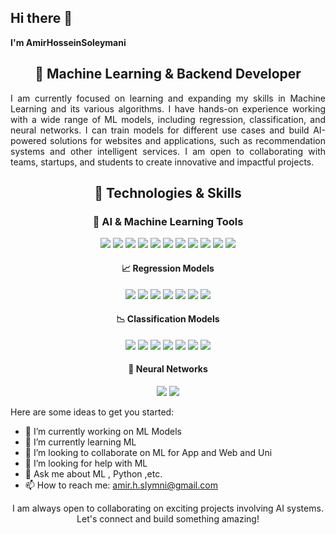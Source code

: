 ## Hi there 👋


**I'm AmirHosseinSoleymani** 
<h2 align="center">🚀 Machine Learning & Backend Developer</h2>

<p align="justify">
I am currently focused on learning and expanding my skills in Machine Learning and its various algorithms. I have hands-on experience working with a wide range of ML models, including regression, classification, and neural networks. I can train models for different use cases and build AI-powered solutions for websites and applications, such as recommendation systems and other intelligent services. I am open to collaborating with teams, startups, and students to create innovative and impactful projects.
</p>


<h2 align="center">🚀 Technologies & Skills</h2>

<h3 align="center">🧠 AI & Machine Learning Tools</h3>
<p align="center">
  <img src="https://img.shields.io/badge/Python-3776AB?style=for-the-badge&logo=python&logoColor=white" />
  <img src="https://img.shields.io/badge/Jupyter-F37626?style=for-the-badge&logo=jupyter&logoColor=white" />
  <img src="https://img.shields.io/badge/Streamlit-FF4B4B?style=for-the-badge&logo=streamlit&logoColor=white" />
  <img src="https://img.shields.io/badge/TensorFlow-FF6F00?style=for-the-badge&logo=tensorflow&logoColor=white" />
<!--   <img src="https://img.shields.io/badge/PyTorch-EE4C2C?style=for-the-badge&logo=pytorch&logoColor=white" /> -->
  <img src="https://img.shields.io/badge/HuggingFace-FF5C8D?style=for-the-badge&logo=huggingface&logoColor=white" />
  <img src="https://img.shields.io/badge/TQMZ-5C6BC0?style=for-the-badge&logo=tqmz&logoColor=white" />
  <img src="https://img.shields.io/badge/PyCaret-00B5E2?style=for-the-badge&logo=pycaret&logoColor=white" />
  <img src="https://img.shields.io/badge/Keras-D00000?style=for-the-badge&logo=keras&logoColor=white" />
  <img src="https://img.shields.io/badge/Scikitlearn-F7931E?style=for-the-badge&logo=scikitlearn&logoColor=white" />
<!--   <img src="https://img.shields.io/badge/LightGBM-1C5C24?style=for-the-badge&logo=lightgbm&logoColor=white" /> -->
<!--   <img src="https://img.shields.io/badge/OpenCV-5C3EE8?style=for-the-badge&logo=opencv&logoColor=white" /> -->
<!--   <img src="https://img.shields.io/badge/spaCy-1F6F71?style=for-the-badge&logo=spacy&logoColor=white" /> -->
<!--   <img src="https://img.shields.io/badge/NVIDIA%20CUDA-76B900?style=for-the-badge&logo=nvidia&logoColor=white" /> -->
<!--   <img src="https://img.shields.io/badge/MLflow-2076D4?style=for-the-badge&logo=mlflow&logoColor=white" /> -->
  <img src="https://img.shields.io/badge/Google%20Colab-F9AB00?style=for-the-badge&logo=googlecolab&logoColor=white" />
  <img src="https://img.shields.io/badge/AutoML-FF6F00?style=for-the-badge&logo=automl&logoColor=white" />
</p>

<h4 align="center">📈 Regression Models</h4>
<p align="center">
  <img src="https://img.shields.io/badge/Linear%20Regression-0000FF?style=for-the-badge&logo=python&logoColor=white" />
  <img src="https://img.shields.io/badge/Logistic%20Regression-00FF00?style=for-the-badge&logo=python&logoColor=white" />
<!--   <img src="https://img.shields.io/badge/Support%20Vector%20Regression-008080?style=for-the-badge&logo=python&logoColor=white" /> -->
  <img src="https://img.shields.io/badge/Decision%20Tree%20Regression-FF6347?style=for-the-badge&logo=python&logoColor=white" />
  <img src="https://img.shields.io/badge/Ridge%20Regression-FF0000?style=for-the-badge&logo=python&logoColor=white" />
  <img src="https://img.shields.io/badge/Lasso%20Regression-DAA520?style=for-the-badge&logo=python&logoColor=white" />
  <img src="https://img.shields.io/badge/XGBoost-3CB371?style=for-the-badge&logo=xgboost&logoColor=white" />
  <img src="https://img.shields.io/badge/CatBoost-00B8D9?style=for-the-badge&logo=catboost&logoColor=white" />
</p>

<h4 align="center">📉 Classification Models</h4>
<p align="center">
  <img src="https://img.shields.io/badge/Logistic%20Regression-00FF00?style=for-the-badge&logo=python&logoColor=white" />
  <img src="https://img.shields.io/badge/Decision%20Tree%20Classifier-FF6347?style=for-the-badge&logo=python&logoColor=white" />
  <img src="https://img.shields.io/badge/K%20Nearest%20Neighbors-0000FF?style=for-the-badge&logo=python&logoColor=white" />
  <img src="https://img.shields.io/badge/Random%20Forest%20Classifier-228B22?style=for-the-badge&logo=python&logoColor=white" />
<!--   <img src="https://img.shields.io/badge/SVM%20Classifier-6A5ACD?style=for-the-badge&logo=python&logoColor=white" /> -->
<!--   <img src="https://img.shields.io/badge/Naive%20Bayes-FFD700?style=for-the-badge&logo=python&logoColor=white" /> -->
  <img src="https://img.shields.io/badge/KMeans%20Classifier-F0E68C?style=for-the-badge&logo=python&logoColor=white" />
  <img src="https://img.shields.io/badge/XGBoost-3CB371?style=for-the-badge&logo=xgboost&logoColor=white" />
  <img src="https://img.shields.io/badge/CatBoost-00B8D9?style=for-the-badge&logo=catboost&logoColor=white" />
</p>

<h4 align="center">🔗 Neural Networks</h4>
<p align="center">
<!--   <img src="https://img.shields.io/badge/Neural%20Networks-663399?style=for-the-badge&logo=pytorch&logoColor=white" /> -->
  <img src="https://img.shields.io/badge/Neural%20Networks-FF6F00?style=for-the-badge&logo=tensorflow&logoColor=white" />
<!--   <img src="https://img.shields.io/badge/Deep%20Learning-4B0082?style=for-the-badge&logo=keras&logoColor=white" /> -->
  <img src="https://img.shields.io/badge/Convolutional%20Neural%20Networks-EE4C2C?style=for-the-badge&logo=pytorch&logoColor=white" />
</p>


<!-- <h3 align="center">🖥️ Web & Backend Development</h3>
<p align="center">
  <img src="https://cdn.jsdelivr.net/gh/devicons/devicon/icons/django/django-plain.svg" width="40" height="40"/>
  <img src="https://cdn.jsdelivr.net/gh/devicons/devicon/icons/mysql/mysql-original.svg" width="40" height="40"/>
  <img src="https://cdn.jsdelivr.net/gh/devicons/devicon/icons/javascript/javascript-original.svg" width="40" height="40"/>
  <img src="https://cdn.jsdelivr.net/gh/devicons/devicon/icons/vuejs/vuejs-original.svg" width="40" height="40"/>
  <img src="https://cdn.jsdelivr.net/gh/devicons/devicon/icons/bootstrap/bootstrap-original.svg" width="40" height="40"/>
  <img src="https://cdn.jsdelivr.net/gh/devicons/devicon/icons/html5/html5-original.svg" width="40" height="40"/>
  <img src="https://cdn.jsdelivr.net/gh/devicons/devicon/icons/css3/css3-original.svg" width="40" height="40"/>
</p>
-->
Here are some ideas to get you started:

- 🔭 I’m currently working on ML Models
- 🌱 I’m currently learning ML
- 👯 I’m looking to collaborate on ML for App and Web and Uni
- 🤔 I’m looking for help with ML 
- 💬 Ask me about ML , Python ,etc.
- 📫 How to reach me: amir.h.slymni@gmail.com

<p align="center">
  I am always open to collaborating on exciting projects involving AI systems. Let's connect and build something amazing!
</p>
